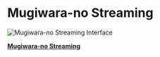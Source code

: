 # Mugiwara-no Streaming

![Mugiwara-no Streaming Interface](https://media.discordapp.net/attachments/1216077853838278758/1236097852275687484/e2dgb2e.png?ex=6636c555&is=663573d5&hm=126b19dfc89c08f460b6aca302412a6bf1254b308268cc43b957db47477350e2&=&format=webp&quality=lossless&width=1163&height=671)

[**Mugiwara-no Streaming**](https://nousss.github.io)
